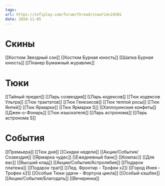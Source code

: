 ```yaml
---
tags: 
url: https://infiplay.com/forum/thread/view?id=24281
date: 2024-11-05
---
```

# Скины
[[Костюм Звездный сон]]
[[Костюм Бурная юность]]
[[Шапка Бурная юность]]
[[Планер Бумажный журавлик]]

# Тюки
[[Тайный предел]]
[[Ларь созвездия]]
[[Ларь кодексов]]
[[Тюк кодексов Ультра]]
[[Тюк трактатов]]
[[Тюк Генезисов]]
[[Тюк теплой росы]]
[[Тюк Янпей]]
[[Тюк Ярмарки]]
[[Тюк Ярмарки S]]
[[Хэллоуинские конфеты]]
[[Джек-о-Фонарь]]
[[Тюк изыскателя]]
[[Ларь астронома]]
[[Ларь астронома S]]



# События
[[Премьера]]
[[Тюк дня]]
[[Скидки недели]]
[[Акции/События/Созвездия]]
[[Ярмарка чудес]]
[[Ежедневный банк]]
[[Компас]]
[[Для вас]]
[[Высший клад]]
[[Акции/События/Астролябия]]
[[Подарок платежа]]
[[Подарок трат]]
[[Лед. Фронтир - Трофеи х2]]
[[Город Инея  - Трофеи х2]]
[[Особые Тюки удачи - Фортуна цикла]]
[[Особый кэшбек]]
[[Акции/События/Благодать]]
[[Вечеринка]]